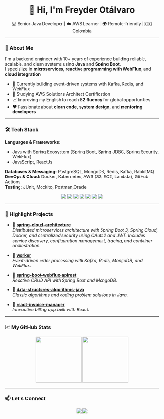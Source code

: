 <h1 align="center">👋 Hi, I'm Freyder Otálvaro</h1>

<p align="center">
  💻 Senior Java Developer | ☁️ AWS Learner | 🌍 Remote-friendly | 🇨🇴 Colombia
</p>

---

### 🚀 About Me

I'm a backend engineer with 10+ years of experience building reliable, scalable, and clean systems using **Java** and **Spring Boot**.  
I specialize in **microservices**, **reactive programming with WebFlux**, and **cloud integration**.

- 🔧 Currently building event-driven systems with Kafka, Redis, and WebFlux  
- 🧠 Studying AWS Solutions Architect Certification  
- 📈 Improving my English to reach **B2 fluency** for global opportunities  
- ❤️ Passionate about **clean code**, **system design**, and **mentoring developers**  

---

### 🛠️ Tech Stack

**Languages & Frameworks:** 
- Java with Spring Ecosystem (Spring Boot, Spring JDBC, Spring Security, WebFlux)
- JavaScript, ReactJs

**Databases & Messaging:** PostgreSQL, MongoDB, Redis, Kafka, RabbitMQ  
**DevOps & Cloud:** Docker, Kubernetes, AWS (S3, EC2, Lambda), GitHub Actions  
**Testing:** JUnit, Mockito, Postman,Oracle  

<p align="center">
  <img src="https://img.shields.io/badge/Java-ED8B00?style=for-the-badge&logo=java&logoColor=white"/>
  <img src="https://img.shields.io/badge/Spring%20Boot-6DB33F?style=for-the-badge&logo=springboot&logoColor=white"/>
  <img src="https://img.shields.io/badge/Kafka-231F20?style=for-the-badge&logo=apachekafka&logoColor=white"/>
  <img src="https://img.shields.io/badge/MongoDB-4EA94B?style=for-the-badge&logo=mongodb&logoColor=white"/>
  <img src="https://img.shields.io/badge/Redis-DC382D?style=for-the-badge&logo=redis&logoColor=white"/>
  <img src="https://img.shields.io/badge/AWS-232F3E?style=for-the-badge&logo=amazonaws&logoColor=white"/>
  <img src="https://img.shields.io/badge/Docker-2496ED?style=for-the-badge&logo=docker&logoColor=white"/>
</p>

---

### 📂 Highlight Projects
- 🔹 [**spring-cloud-architecture**](https://github.com/freyderdev/spring-cloud-architecture)  
  *Distributed microservices architecture with Spring Boot 3, Spring Cloud, Docker, and centralized security using OAuth2 and JWT. Includes service discovery, configuration management, tracing, and container orchestration..*

- 🔹 [**worker**](https://github.com/freyderdev/worker)  
  *Event-driven order processing with Kafka, Redis, MongoDB, and WebFlux.*

- 🔹 [**spring-boot-webflux-apirest**](https://github.com/freyderdev/spring-boot-webflux-apirest)  
  *Reactive CRUD API with Spring Boot and MongoDB.*

- 🔹 [**data-structures-algorithms-java**](https://github.com/freyderdev/data-structures-algorithms-java)  
  *Classic algorithms and coding problem solutions in Java.*

- 🔹 [**react-invoice-manager**](https://github.com/freyderdev/React-Invoice-Manager)  
  *Interactive billing app built with React.*

---

### 📈 My GitHub Stats

<p align="center">
  <img src="https://github-readme-stats.vercel.app/api?username=freyderdev&show_icons=true&theme=tokyonight" height="150"/>
  <img src="https://github-readme-stats.vercel.app/api/top-langs/?username=freyderdev&layout=compact&theme=tokyonight" height="150"/>
</p>

---

### 📫 Let's Connect

<p align="center">
  <a href="https://www.linkedin.com/in/freyder-otalvaro-70484b73/">
    <img src="https://img.shields.io/badge/LinkedIn-0077B5?style=for-the-badge&logo=linkedin&logoColor=white"/>
  </a>
  <a href="mailto:freyder@hotmail.com">
    <img src="https://img.shields.io/badge/Email-D14836?style=for-the-badge&logo=gmail&logoColor=white"/>
  </a>
</p>
